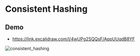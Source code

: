 # Consistent Hashing

## Demo
- https://link.excalidraw.com/l/4wUPg2SQQsF/AppUUqdB8YF

![consistent_hashing](https://github.com/vnscriptkid/sd-distributed-storage/assets/28957748/14293110-5b0e-40d1-a926-60993dce87eb)
